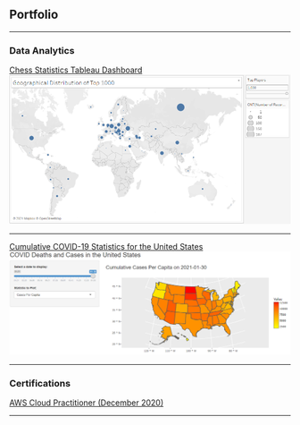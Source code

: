 ## Portfolio

---

### Data Analytics 

[Chess Statistics Tableau Dashboard](prizm15.github.io/ChessStats)
<img src="images/top_players_per_country.PNG?raw=true"/>

---
[Cumulative COVID-19 Statistics for the United States](prizm15.github.io/COVIDMap)
<img src="images/shinyappdemo.PNG?raw=true"/>

---

### Certifications

[AWS Cloud Practitioner (December 2020)](https://www.youracclaim.com/badges/bb5ff7bb-2976-41cc-8a7b-b2e4b5866c38/linked_in)

---
<!-- 
I'm grateful for Github user evanca for the forked template to complete this page. 
Here's the link to the template: https://github.com/evanca/quick-portfolio 
-->

